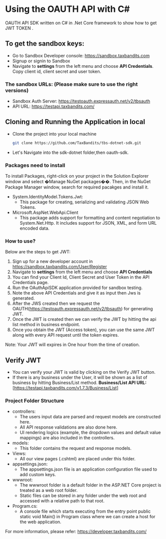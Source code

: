 # Using the OAUTH API with C#
OAUTH API SDK written on C# in .Net Core framework to show how to get JWT TOKEN .

## To get the sandbox keys:
- Go to Sandbox Developer console: https://sandbox.taxbandits.com
- Signup or signin to Sandbox 
- Navigate to **settings** from the left menu and choose **API Credentials**. Copy client id, client secret and user token. 

### The sandbox URLs: (Please make sure to use the right versions)
- Sandbox Auth Server: https://testoauth.expressauth.net/v2/tbsauth 
- API URL: https://testapi.taxbandits.com/ 

## Cloning and Running the Application in local
 - Clone the project into your local machine 
    ```bash
    git clone https://github.com/TaxBandits/tbs-dotnet-sdk.git
    ```
 - Let's Navigate into the sdk-dotnet folder,then oauth-sdk.

### Packages need to install
To install Packages, right-click on your project in the Solution Explorer window and select �Manage NuGet packages��. Then, in the NuGet Package Manager window, search for required pacakges and install it.  
 
* System.IdentityModel.Tokens.Jwt:
    - This package for creating, serializing and validating JSON Web Tokens.
* Microsoft.AspNet.WebApi.Client
    - This package adds support for formatting and content negotiation to System.Net.Http. It includes support for JSON, XML, and form URL encoded data.
    
### How to use?
Below are the steps to get JWT:
1. Sign up for a new developer account in https://sandbox.taxbandits.com/User/Register
2. Navigate to **settings** from the left menu and choose **API Credentials**
3. You can find your Client Id, Client Secret and User Token in the API Credentials page.
4. Run the OAuthApiSDK application provided for sandbox testing.
5. Note the above API Credentials and give it as input then Jws is generated.
6.  After the JWS created then we request the OAUTH(https://testoauth.expressauth.net/v2/tbsauth) for generating JWT.
7. Once the JWT is created then we can verify the JWT by hitting the api list method in business endpoint.
8. Once you obtain the JWT (Access token), you can use the same JWT along with every API request until the token expires.

Note: Your JWT will expires in One hour from the time of creation.

## Verify JWT
- You can verify your JWT is valid by clicking on the Verify JWT button.
- If there is any business under the User, it will be shown as a list of business by hitting Business/List method.
**Business/List API URL:** [https://testapi.taxbandits.com/v1.7.3/Business/List] 

### Project Folder Structure
* controllers:
    - The users input data are parsed and request models are constructed here.
    - All API response validations are also done here.
    - UI rendering logics (example, the dropdown values and default value mappings) are also included in the controllers.   
* models:
    - This folder contains the request and response models.
* Views:
    - All our view pages (.cshtml) are placed under this folder. 
* appsettings.json:
    - The appsettings.json file is an application configuration file used to add custom keys.
* wwwroot:
    - The wwwroot folder is a default folder in the ASP.NET Core project is treated as a web root folder. 
    - Static files can be stored in any folder under the web root and accessed with a relative path to that root.
* Program.cs:
    - A console file which starts executing from the entry point public static void Main() in Program class where we can create a host for the web application.
    
For more information, please refer: https://developer.taxbandits.com/